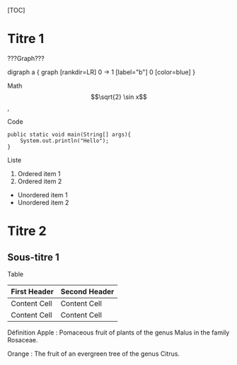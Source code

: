 [TOC]

# Titre 1
???Graph???

<dot>
digraph a {
    graph [rankdir=LR]
    0 -> 1 [label="b"]
    0 [color=blue]
}
</dot>

Math
$$\sqrt{2} \sin x$$,

Code

    public static void main(String[] args){
        System.out.println("Hello");
    }


Liste

1. Ordered item 1
1. Ordered item 2

* Unordered item 1
* Unordered item 2


# Titre 2


## Sous-titre 1

Table

First Header  | Second Header
------------- | -------------
Content Cell  | Content Cell
Content Cell  | Content Cell

Définition
Apple
:   Pomaceous fruit of plants of the genus Malus in
    the family Rosaceae.

Orange
:   The fruit of an evergreen tree of the genus Citrus.
